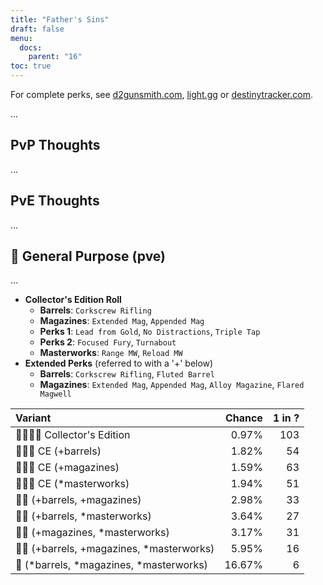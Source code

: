 ```yaml
---
title: "Father's Sins"
draft: false
menu:
  docs:
    parent: "16"
toc: true
---
```


For complete perks, see [d2gunsmith.com](https://d2gunsmith.com/w/3865728990), [light.gg](https://www.light.gg/db/items/3865728990) or [destinytracker.com](https://destinytracker.com/destiny-2/db/items/3865728990).

...

## PvP Thoughts

...

## PvE Thoughts

...

## 👾 General Purpose (pve)

...

* **Collector's Edition Roll**
  * **Barrels**: `Corkscrew Rifling`
  * **Magazines**: `Extended Mag`, `Appended Mag`
  * **Perks 1**: `Lead from Gold`, `No Distractions`, `Triple Tap`
  * **Perks 2**: `Focused Fury`, `Turnabout`
  * **Masterworks**: `Range MW`, `Reload MW`
* **Extended Perks** (referred to with a '+' below)
  * **Barrels**: `Corkscrew Rifling`, `Fluted Barrel`
  * **Magazines**: `Extended Mag`, `Appended Mag`, `Alloy Magazine`, `Flared Magwell`

| Variant | Chance | 1 in ? |
|:-|-:|-:|
| 👾👾👾🌟 Collector's Edition | 0.97% | 103 |
| 👾👾👾 CE (+barrels) | 1.82% | 54 |
| 👾👾👾 CE (+magazines) | 1.59% | 63 |
| 👾👾👾 CE (*masterworks) | 1.94% | 51 |
| 👾👾 (+barrels, +magazines) | 2.98% | 33 |
| 👾👾 (+barrels, *masterworks) | 3.64% | 27 |
| 👾👾 (+magazines, *masterworks) | 3.17% | 31 |
| 👾👾 (+barrels, +magazines, *masterworks) | 5.95% | 16 |
| 👾 (*barrels, *magazines, *masterworks) | 16.67% | 6 |
